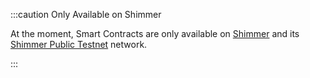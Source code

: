 :::caution Only Available on Shimmer

At the moment, Smart Contracts are only available on [Shimmer](/build/networks-endpoints/#shimmer) and
its [Shimmer Public Testnet](/build/networks-endpoints/#public-testnet) network.

:::